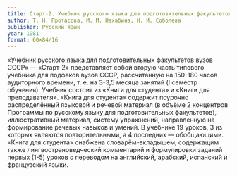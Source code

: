 ```yaml
---
title: Старт-2. Учебник русского языка для подготовительных факультетов вузов СССР
author: Т. Н. Протасова, М. М. Нахабина, Н. И. Соболева
publisher: Русский язык
year: 1981
format: 60×84/16
---
```


«Учебник русского языка для подготовительных факультетов вузов СССР» — «Старт-2» представляет собой вторую часть типового учебника для подфаков вузов СССР, рассчитанную на 150-180 часов аудиторного времени, т. е. на 3-3,5 месяца занятий (I семестр обучения).
Учебник состоит из «Книги для студента» и «Книги для преподавателя».
«Книга для студента» содержит поурочно распределённый языковой и речевой материал (в объёме 2 концентров Программы по русскому языку для подготовительных факультетов), иллюстративный материал, систему упражнений, направленную на формирование речевых навыков и умений.
В учебнике 19 уроков, 3 из которых являются повторительными, а 4 последних — обобщающими.
«Книга для студента» снабжена словарём-вкладышем, содержащим также лингвострановедческий комментарий и формулировки заданий первых (1-5) уроков с переводом на английский, арабский, испанский и французский языки.
